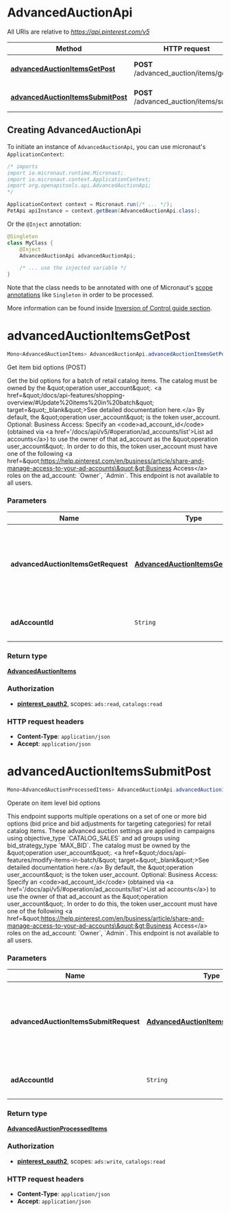 # AdvancedAuctionApi

All URIs are relative to *https://api.pinterest.com/v5*

| Method | HTTP request | Description |
|------------- | ------------- | -------------|
| [**advancedAuctionItemsGetPost**](AdvancedAuctionApi.md#advancedAuctionItemsGetPost) | **POST** /advanced_auction/items/get | Get item bid options (POST) |
| [**advancedAuctionItemsSubmitPost**](AdvancedAuctionApi.md#advancedAuctionItemsSubmitPost) | **POST** /advanced_auction/items/submit | Operate on item level bid options |


## Creating AdvancedAuctionApi

To initiate an instance of `AdvancedAuctionApi`, you can use micronaut's `ApplicationContext`:
```java
/* imports
import io.micronaut.runtime.Micronaut;
import io.micronaut.context.ApplicationContext;
import org.openapitools.api.AdvancedAuctionApi;
*/

ApplicationContext context = Micronaut.run(/* ... */);
PetApi apiInstance = context.getBean(AdvancedAuctionApi.class);
```

Or the `@Inject` annotation:
```java
@Singleton
class MyClass {
    @Inject
    AdvancedAuctionApi advancedAuctionApi;

    /* ... use the injected variable */
}
```
Note that the class needs to be annotated with one of Micronaut's [scope annotations](https://docs.micronaut.io/latest/guide/#scopes) like `Singleton` in order to be processed.

More information can be found inside [Inversion of Control guide section](https://docs.micronaut.io/latest/guide/#ioc).

<a id="advancedAuctionItemsGetPost"></a>
# **advancedAuctionItemsGetPost**
```java
Mono<AdvancedAuctionItems> AdvancedAuctionApi.advancedAuctionItemsGetPost(advancedAuctionItemsGetRequestadAccountId)
```

Get item bid options (POST)

Get the bid options for a batch of retail catalog items.  The catalog must be owned by the \&quot;operation user_account\&quot;. &lt;a href&#x3D;\&quot;/docs/api-features/shopping-overview/#Update%20items%20in%20batch\&quot; target&#x3D;\&quot;_blank\&quot;&gt;See detailed documentation here.&lt;/a&gt; By default, the \&quot;operation user_account\&quot; is the token user_account.  Optional: Business Access: Specify an &lt;code&gt;ad_account_id&lt;/code&gt; (obtained via &lt;a href&#x3D;&#39;/docs/api/v5/#operation/ad_accounts/list&#39;&gt;List ad accounts&lt;/a&gt;) to use the owner of that ad_account as the \&quot;operation user_account\&quot;. In order to do this, the token user_account must have one of the following &lt;a href&#x3D;\&quot;https://help.pinterest.com/en/business/article/share-and-manage-access-to-your-ad-accounts\&quot;&gt;Business Access&lt;/a&gt; roles on the ad_account: &#x60;Owner&#x60;, &#x60;Admin&#x60;.  This endpoint is not available to all users.

### Parameters
| Name | Type | Description  | Notes |
|------------- | ------------- | ------------- | -------------|
| **advancedAuctionItemsGetRequest** | [**AdvancedAuctionItemsGetRequest**](AdvancedAuctionItemsGetRequest.md)| Request object used to get bid options values for a batch of retail catalog items | |
| **adAccountId** | `String`| Unique identifier of an ad account. | [optional parameter] |


### Return type
[**AdvancedAuctionItems**](AdvancedAuctionItems.md)

### Authorization
* **[pinterest_oauth2](auth.md#pinterest_oauth2)**, scopes: `ads:read`, `catalogs:read`

### HTTP request headers
 - **Content-Type**: `application/json`
 - **Accept**: `application/json`

<a id="advancedAuctionItemsSubmitPost"></a>
# **advancedAuctionItemsSubmitPost**
```java
Mono<AdvancedAuctionProcessedItems> AdvancedAuctionApi.advancedAuctionItemsSubmitPost(advancedAuctionItemsSubmitRequestadAccountId)
```

Operate on item level bid options

This endpoint supports multiple operations on a set of one or more bid options (bid price and bid adjustments for targeting categories) for retail catalog items. These advanced auction settings are applied in campaigns using objective_type &#x60;CATALOG_SALES&#x60; and ad groups using bid_strategy_type &#x60;MAX_BID&#x60;.  The catalog must be owned by the \&quot;operation user_account\&quot;. &lt;a href&#x3D;\&quot;/docs/api-features/modify-items-in-batch/\&quot; target&#x3D;\&quot;_blank\&quot;&gt;See detailed documentation here.&lt;/a&gt; By default, the \&quot;operation user_account\&quot; is the token user_account.  Optional: Business Access: Specify an &lt;code&gt;ad_account_id&lt;/code&gt; (obtained via &lt;a href&#x3D;&#39;/docs/api/v5/#operation/ad_accounts/list&#39;&gt;List ad accounts&lt;/a&gt;) to use the owner of that ad_account as the \&quot;operation user_account\&quot;. In order to do this, the token user_account must have one of the following &lt;a href&#x3D;\&quot;https://help.pinterest.com/en/business/article/share-and-manage-access-to-your-ad-accounts\&quot;&gt;Business Access&lt;/a&gt; roles on the ad_account: &#x60;Owner&#x60;, &#x60;Admin&#x60;.  This endpoint is not available to all users.

### Parameters
| Name | Type | Description  | Notes |
|------------- | ------------- | ------------- | -------------|
| **advancedAuctionItemsSubmitRequest** | [**AdvancedAuctionItemsSubmitRequest**](AdvancedAuctionItemsSubmitRequest.md)| Request object used to upsert or delete bid options for a batch of retail catalog items | |
| **adAccountId** | `String`| Unique identifier of an ad account. | [optional parameter] |


### Return type
[**AdvancedAuctionProcessedItems**](AdvancedAuctionProcessedItems.md)

### Authorization
* **[pinterest_oauth2](auth.md#pinterest_oauth2)**, scopes: `ads:write`, `catalogs:read`

### HTTP request headers
 - **Content-Type**: `application/json`
 - **Accept**: `application/json`

